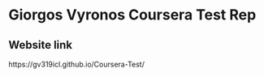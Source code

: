 # Giorgos Vyronos Coursera Test Rep
## Website link
<link>https://gv319icl.github.io/Coursera-Test/</Link>